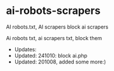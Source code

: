 # ai-robots-scrapers
AI robots.txt, AI scrapers block ai scrapers

Ai robots txt, ai scrapers txt, block them


* Updates:
* Updated: 241010:  block ai.php
* Updated: 201008, added some more:)
